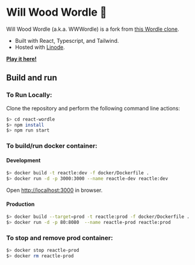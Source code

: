 # Will Wood Wordle 🐀

Will Wood Wordle (a.k.a. WWWordle) is a fork from [this Wordle clone](https://github.com/cwackerfuss/react-wordle). 
* Built with React, Typescript, and Tailwind.
* Hosted with [Linode](https://www.linode.com/).

[**Play it here!**](http://45.56.82.31/)

## Build and run

### To Run Locally:

Clone the repository and perform the following command line actions:

```bash
$> cd react-wordle
$> npm install
$> npm run start
```

### To build/run docker container:

#### Development

```bash
$> docker build -t reactle:dev -f docker/Dockerfile .
$> docker run -d -p 3000:3000 --name reactle-dev reactle:dev
```

Open [http://localhost:3000](http://localhost:3000) in browser.

#### Production

```bash
$> docker build --target=prod -t reactle:prod -f docker/Dockerfile .
$> docker run -d -p 80:8080  --name reactle-prod reactle:prod
```

### To stop and remove prod container:
```bash
$> docker stop reactle-prod
$> docker rm reactle-prod
```
